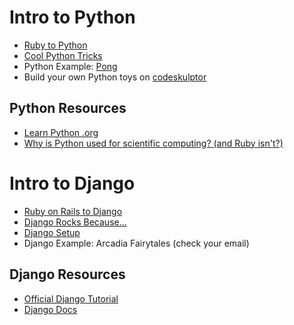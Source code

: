 # Intro to Python

 * [Ruby to Python][r-to-p]
 * [Cool Python Tricks][python-tricks]
 * Python Example: [Pong][pong-codeskulptor]
 * Build your own Python toys on [codeskulptor][codeskulptor]
 
[r-to-p]: ruby-to-python.md
[python-tricks]: python-tricks.md
[pong-codeskulptor]: http://www.codeskulptor.org/#user19_iGH95tDTRySUt6u.py  
[codeskulptor]: http://www.codeskulptor.org/

 
## Python Resources

 * [Learn Python .org][learn-python-tut]
 * [Why is Python used for scientific computing? (and Ruby isn't?)][python-and-science]
 
[python-and-science]: http://programmers.stackexchange.com/questions/138643/why-is-python-used-for-high-performance-scientific-computing-but-ruby-isnt
[learn-python-tut]: http://www.learnpython.org/
 
# Intro to Django

 * [Ruby on Rails to Django][ror-to-django]
 * [Django Rocks Because...][django-rocks]
 * [Django Setup][django-setup]
 * Django Example: Arcadia Fairytales (check your email)
 
[ror-to-django]: ror-to-django.md
[django-rocks]: django-rocks.md
[django-setup]: django-setup.md
 
## Django Resources

 * [Official Django Tutorial](https://docs.djangoproject.com/en/1.5/intro/tutorial01/)
 * [Django Docs](https://docs.djangoproject.com/en/1.5/)
